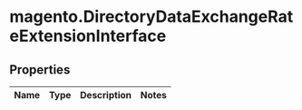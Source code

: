 # magento.DirectoryDataExchangeRateExtensionInterface

## Properties
Name | Type | Description | Notes
------------ | ------------- | ------------- | -------------


